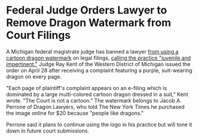 # Federal Judge Orders Lawyer to Remove Dragon Watermark from Court Filings

A Michigan federal magistrate judge has banned a lawyer [from using a cartoon dragon watermark](https://arstechnica.com/tech-policy/2025/05/dont-watermark-your-legal-pdfs-with-purple-dragons-in-suits/) on legal filings, [calling the practice "juvenile and impertinent."](https://www.nytimes.com/2025/04/29/us/dragon-lawyer-lawsuit.html) Judge Ray Kent of the Western District of Michigan issued the order on April 28 after receiving a complaint featuring a purple, suit-wearing dragon on every page.

"Each page of plaintiff's complaint appears on an e-filing which is dominated by a large multi-colored cartoon dragon dressed in a suit," Kent wrote. "The Court is not a cartoon." The watermark belongs to Jacob A. Perrone of Dragon Lawyers, who told The New York Times he purchased the image online for $20 because "people like dragons."

Perrone said it plans to continue using the logo in his practice but will tone it down in future court submissions.